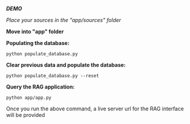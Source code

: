 ***DEMO***

*Place your sources in the "app/sources" folder*

**Move into "app" folder**

**Populating the database:**

```python populate_database.py```

**Clear previous data and populate the database:**

```python populate_database.py --reset```

**Query the RAG application:**

<!-- ```python query_rag.py <INSERT QUESTION WITHIN DOUBLE QUOTES>``` -->

```python app/app.py```

Once you run the above command, a live server url for the RAG interface will be provided

